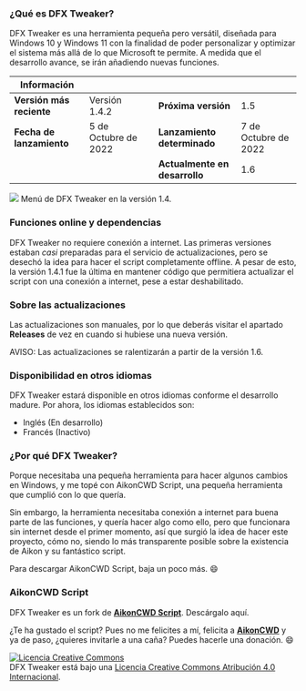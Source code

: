 ### ¿Qué es DFX Tweaker?
DFX Tweaker es una herramienta pequeña pero versátil, diseñada para Windows 10 y Windows 11 con la finalidad de poder personalizar y optimizar el sistema más allá de lo que Microsoft te permite. A medida que el desarrollo avance, se irán añadiendo nuevas funciones.

|Información|||||
|---|---|---|---|---|
|**Versión más reciente**|Versión 1.4.2||**Próxima versión**|1.5|
|**Fecha de lanzamiento**|5 de Octubre de 2022||**Lanzamiento determinado**|7 de Octubre de 2022|
||||**Actualmente en desarrollo**|1.6|



![](https://blogger.googleusercontent.com/img/b/R29vZ2xl/AVvXsEhuVL-d8pnFfID5ygH0Dx2TbI8PDJaQe82EQjdBQuB_U5N-SKNajTBOcT2mLgALChq0ElY3tErOBPzFJDfpe5Kdn6dnk-kaZrNUc6sjOvMCk3uN8KZt9117V00xmKAIXFEzNIOhEDuUeSUder19bFFZMg-O4U8oqIuM8Yc70-5D5ouD_-wx1CPx14ngOg/s979/dfxmenu14.png)
Menú de DFX Tweaker en la versión 1.4.

### Funciones online y dependencias
DFX Tweaker no requiere conexión a internet.
Las primeras versiones estaban *casi* preparadas para el servicio de actualizaciones, pero se desechó la idea para hacer el script completamente offline.
A pesar de esto, la versión 1.4.1 fue la última en mantener código que permitiera actualizar el script con una conexión a internet, pese a estar deshabilitado.

### Sobre las actualizaciones
Las actualizaciones son manuales, por lo que deberás visitar el apartado **Releases** de vez en cuando si hubiese una nueva versión.

AVISO: Las actualizaciones se ralentizarán a partir de la versión 1.6.

### Disponibilidad en otros idiomas
DFX Tweaker estará disponible en otros idiomas conforme el desarrollo madure.
Por ahora, los idiomas establecidos son:
- Inglés (En desarrollo)
- Francés (Inactivo)

### ¿Por qué DFX Tweaker?
Porque necesitaba una pequeña herramienta para hacer algunos cambios en Windows, y me topé con AikonCWD Script, una pequeña herramienta que cumplió con lo que quería. 

Sin embargo, la herramienta necesitaba conexión a internet para buena parte de las funciones, y quería hacer algo como ello, pero que funcionara sin internet desde el primer momento, así que surgió la idea de hacer este proyecto, cómo no, siendo lo más transparente posible sobre la existencia de Aikon y su fantástico script.

Para descargar AikonCWD Script, baja un poco más. :smile:

### AikonCWD Script
DFX Tweaker es un fork de [**AikonCWD Script**](https://github.com/aikoncwd/win10script). Descárgalo aquí.

¿Te ha gustado el script? Pues no me felicites a mí, felicita a [**AikonCWD**](https://github.com/aikoncwd) y ya de paso, ¿quieres invitarle a una caña? Puedes hacerle una donación. :smile:


<a rel="license" href="http://creativecommons.org/licenses/by/4.0/"><img alt="Licencia Creative Commons" style="border-width:0" src="https://i.creativecommons.org/l/by/4.0/88x31.png" /></a><br />DFX Tweaker está bajo una <a rel="license" href="http://creativecommons.org/licenses/by/4.0/">Licencia Creative Commons Atribución 4.0 Internacional</a>.
